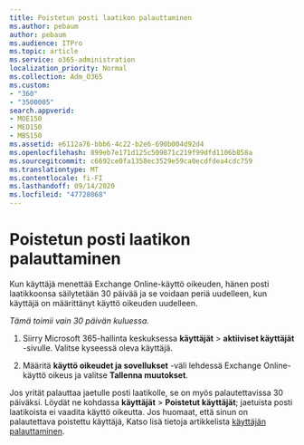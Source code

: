```yaml
---
title: Poistetun posti laatikon palauttaminen
ms.author: pebaum
author: pebaum
ms.audience: ITPro
ms.topic: article
ms.service: o365-administration
localization_priority: Normal
ms.collection: Adm_O365
ms.custom:
- "360"
- "3500005"
search.appverid:
- MOE150
- MED150
- MBS150
ms.assetid: e6112a76-bbb6-4c22-b2e6-690b004d92d4
ms.openlocfilehash: 899eb7e171d125c509871c219f99dfd1106b858a
ms.sourcegitcommit: c6692ce0fa1358ec3529e59ca0ecdfdea4cdc759
ms.translationtype: MT
ms.contentlocale: fi-FI
ms.lasthandoff: 09/14/2020
ms.locfileid: "47728068"
---
```

# <a name="restore-a-deleted-mailbox"></a>Poistetun posti laatikon palauttaminen

Kun käyttäjä menettää Exchange Online-käyttö oikeuden, hänen posti laatikkoonsa säilytetään 30 päivää ja se voidaan periä uudelleen, kun käyttäjä on määrittänyt käyttö oikeuden uudelleen.
  
 *Tämä toimii vain 30 päivän kuluessa.*  
  
1. Siirry Microsoft 365-hallinta keskuksessa **käyttäjät** \> **aktiiviset käyttäjät** -sivulle. Valitse kyseessä oleva käyttäjä.

2. Määritä **käyttö oikeudet ja sovellukset** -väli lehdessä Exchange Online-käyttö oikeus ja valitse **Tallenna muutokset**.

Jos yrität palauttaa jaetulle posti laatikolle, se on myös palautettavissa 30 päiväksi. Löydät ne kohdassa **käyttäjät** \> **Poistetut käyttäjät**; jaetuista posti laatikoista ei vaadita käyttö oikeutta. Jos huomaat, että sinun on palautettava poistettu käyttäjä, Katso lisä tietoja artikkelista [käyttäjän palauttaminen](https://docs.microsoft.com/microsoft-365/admin/add-users/restore-user).
  